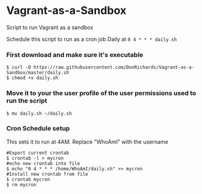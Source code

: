 # Vagrant-as-a-Sandbox
Script to run Vagrant as a sandbox

Schedule this script to run as a cron job Daily at `0 4 * * * daily.sh`

### First download and make sure it's executable

```terminal 
$ curl -O https://raw.githubusercontent.com/DonRichards/Vagrant-as-a-Sandbox/master/daily.sh
$ chmod +x daily.sh
```

### Move it to your the user profile of the user permissions used to run the script

```terminal 
$ mv daily.sh ~/daily.sh
```

### Cron Schedule setup
This sets it to run at 4AM. Replace "WhoAmI" with the username 

```terminal
#Export current crontab
$ crontab -l > mycron
#echo new crontab into file
$ echo "0 4 * * * /home/WhoAmI/daily.sh" >> mycron
#Install new crontab from file
$ crontab mycron
$ rm mycron
```
